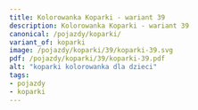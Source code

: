 ```yaml
---
title: Kolorowanka Koparki - wariant 39
description: Kolorowanka Koparki - wariant 39
canonical: /pojazdy/koparki/
variant_of: koparki
image: /pojazdy/koparki/39/koparki-39.svg
pdf: /pojazdy/koparki/39/koparki-39.pdf
alt: "koparki kolorowanka dla dzieci"
tags:
- pojazdy
- koparki
---
```

